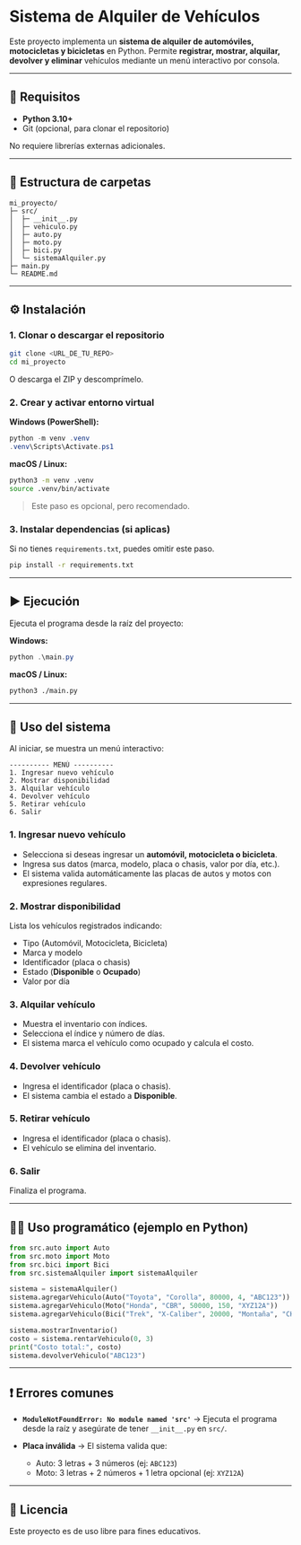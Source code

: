 # Sistema de Alquiler de Vehículos

Este proyecto implementa un **sistema de alquiler de automóviles, motocicletas y bicicletas** en Python. Permite **registrar, mostrar, alquilar, devolver y eliminar** vehículos mediante un menú interactivo por consola.

---

## 🚀 Requisitos

* **Python 3.10+**
* Git (opcional, para clonar el repositorio)

No requiere librerías externas adicionales.

---

## 📂 Estructura de carpetas

```
mi_proyecto/
├─ src/
│  ├─ __init__.py
│  ├─ vehiculo.py
│  ├─ auto.py
│  ├─ moto.py
│  ├─ bici.py
│  └─ sistemaAlquiler.py
├─ main.py
└─ README.md
```

---

## ⚙️ Instalación

### 1. Clonar o descargar el repositorio

```bash
git clone <URL_DE_TU_REPO>
cd mi_proyecto
```

O descarga el ZIP y descomprímelo.

### 2. Crear y activar entorno virtual

**Windows (PowerShell):**

```powershell
python -m venv .venv
.venv\Scripts\Activate.ps1
```

**macOS / Linux:**

```bash
python3 -m venv .venv
source .venv/bin/activate
```

> Este paso es opcional, pero recomendado.

### 3. Instalar dependencias (si aplicas)

Si no tienes `requirements.txt`, puedes omitir este paso.

```bash
pip install -r requirements.txt
```

---

## ▶️ Ejecución

Ejecuta el programa desde la raíz del proyecto:

**Windows:**

```powershell
python .\main.py
```

**macOS / Linux:**

```bash
python3 ./main.py
```

---

## 📖 Uso del sistema

Al iniciar, se muestra un menú interactivo:

```
---------- MENÚ ----------
1. Ingresar nuevo vehículo
2. Mostrar disponibilidad
3. Alquilar vehículo
4. Devolver vehículo
5. Retirar vehículo
6. Salir
```

### 1. Ingresar nuevo vehículo

* Selecciona si deseas ingresar un **automóvil, motocicleta o bicicleta**.
* Ingresa sus datos (marca, modelo, placa o chasis, valor por día, etc.).
* El sistema valida automáticamente las placas de autos y motos con expresiones regulares.

### 2. Mostrar disponibilidad

Lista los vehículos registrados indicando:

* Tipo (Automóvil, Motocicleta, Bicicleta)
* Marca y modelo
* Identificador (placa o chasis)
* Estado (**Disponible** o **Ocupado**)
* Valor por día

### 3. Alquilar vehículo

* Muestra el inventario con índices.
* Selecciona el índice y número de días.
* El sistema marca el vehículo como ocupado y calcula el costo.

### 4. Devolver vehículo

* Ingresa el identificador (placa o chasis).
* El sistema cambia el estado a **Disponible**.

### 5. Retirar vehículo

* Ingresa el identificador (placa o chasis).
* El vehículo se elimina del inventario.

### 6. Salir

Finaliza el programa.

---

## 🧑‍💻 Uso programático (ejemplo en Python)

```python
from src.auto import Auto
from src.moto import Moto
from src.bici import Bici
from src.sistemaAlquiler import sistemaAlquiler

sistema = sistemaAlquiler()
sistema.agregarVehiculo(Auto("Toyota", "Corolla", 80000, 4, "ABC123"))
sistema.agregarVehiculo(Moto("Honda", "CBR", 50000, 150, "XYZ12A"))
sistema.agregarVehiculo(Bici("Trek", "X-Caliber", 20000, "Montaña", "CHS1234"))

sistema.mostrarInventario()
costo = sistema.rentarVehiculo(0, 3)
print("Costo total:", costo)
sistema.devolverVehiculo("ABC123")
```

---

## ❗ Errores comunes

* **`ModuleNotFoundError: No module named 'src'`** → Ejecuta el programa desde la raíz y asegúrate de tener `__init__.py` en `src/`.
* **Placa inválida** → El sistema valida que:

  * Auto: 3 letras + 3 números (ej: `ABC123`)
  * Moto: 3 letras + 2 números + 1 letra opcional (ej: `XYZ12A`)

---

## 📜 Licencia

Este proyecto es de uso libre para fines educativos.
